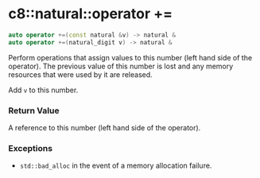 # c8::natural::operator += #

```cpp
auto operator +=(const natural &v) -> natural &
auto operator +=(natural_digit v) -> natural &
```

Perform operations that assign values to this number (left hand side of the operator).  The previous value of this number is lost and any memory resources that were used by it are released.

Add `v` to this number.

### Return Value ###

A reference to this number (left hand side of the operator).

### Exceptions ###

* `std::bad_alloc` in the event of a memory allocation failure.

